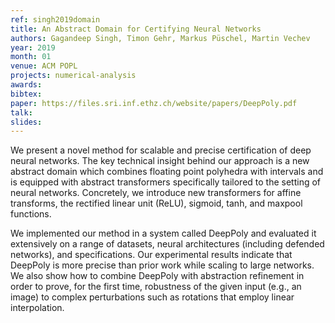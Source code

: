 ```yaml
---
ref: singh2019domain
title: An Abstract Domain for Certifying Neural Networks
authors: Gagandeep Singh, Timon Gehr, Markus Püschel, Martin Vechev
year: 2019
month: 01
venue: ACM POPL
projects: numerical-analysis
awards:
bibtex:
paper: https://files.sri.inf.ethz.ch/website/papers/DeepPoly.pdf
talk: 
slides: 
---
```


We present a novel method for scalable and precise certification of deep neural networks. The key technical insight behind our approach is a new abstract domain which combines floating point polyhedra with intervals and is equipped with abstract transformers specifically tailored to the setting of neural networks. Concretely, we introduce new transformers for affine transforms, the rectified linear unit (ReLU), sigmoid, tanh, and maxpool functions.

We implemented our method in a system called DeepPoly and evaluated it extensively on a range of datasets, neural architectures (including defended networks), and specifications. Our experimental results indicate that DeepPoly is more precise than prior work while scaling to large networks. We also show how to combine DeepPoly with abstraction refinement in order to prove, for the first time, robustness of the given input (e.g., an image) to complex perturbations such as rotations that employ linear interpolation.
